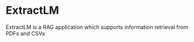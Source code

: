 # ExtractLM
 ExtractLM is a RAG application which supports information retrieval from PDFs and CSVs
